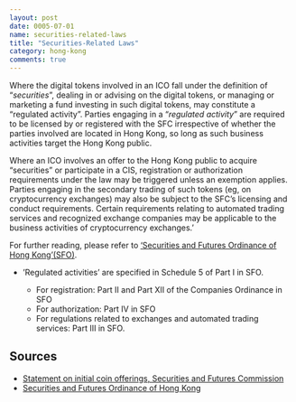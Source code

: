 ```yaml
---
layout: post
date: 0005-07-01
name: securities-related-laws
title: "Securities-Related Laws"
category: hong-kong
comments: true
---
```


Where the digital tokens involved in an ICO fall under the definition of “_securities_”, dealing in or advising on the digital tokens, or managing or marketing a fund investing in such digital tokens, may constitute a “regulated activity”. Parties engaging in a “_regulated activity_” are required to be licensed by or registered with the SFC irrespective of whether the parties involved are located in Hong Kong, so long as such business activities target the Hong Kong public.  

Where an ICO involves an offer to the Hong Kong public to acquire “securities” or participate in a CIS, registration or authorization requirements under the law may be triggered unless an exemption applies. Parties engaging in the secondary trading of such tokens (eg, on cryptocurrency exchanges) may also be subject to the SFC’s licensing and conduct requirements. Certain requirements relating to automated trading services and recognized exchange companies may be applicable to the business activities of cryptocurrency exchanges.’

For further reading, please refer to [‘Securities and Futures Ordinance of Hong Kong’(SFO)](http://www.sfc.hk/web/EN/pdf/laws/sfo/1/Ordinance/5%20of%202002.pdf).

- ’Regulated activities’ are specified in Schedule 5 of Part I in SFO.

  - For registration: Part II and Part XII of the Companies Ordinance in SFO
  - For authorization: Part IV in SFO
  - For regulations related to exchanges and automated trading services: Part III in SFO.
  

Sources
------ 

- [Statement on initial coin offerings, Securities and Futures Commission](http://www.sfc.hk/web/EN/news-and-announcements/policy-statements-and-announcements/statement-on-initial-coin-offerings.html)
- [Securities and Futures Ordinance of Hong Kong]( http://www.sfc.hk/web/EN/pdf/laws/sfo/1/Ordinance/5%20of%202002.pdf
)
